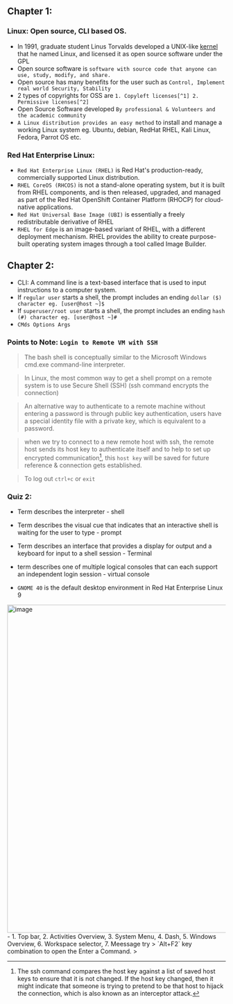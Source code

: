 ## Chapter 1:
### Linux: Open source, CLI based OS.
- In 1991, graduate student Linus Torvalds developed a UNIX-like [kernel](https://www.redhat.com/en/topics/linux/what-is-the-linux-kernel) that he named Linux, and licensed it as open source software under the GPL
- Open source software is `software with source code that anyone can use, study, modify, and share.`
- Open source has many benefits for the user such as `Control, Implement real world Security, Stability`
- 2 types of copyrights for OSS are `1. Copyleft licenses[^1] 2. Permissive licenses[^2]`
- Open Source Software  developed `By professional & Volunteers and the academic community`
- `A Linux distribution provides an easy method` to install and manage a working Linux system eg. Ubuntu, debian, RedHat RHEL, Kali Linux, Fedora, Parrot OS etc.

### Red Hat Enterprise Linux:
- `Red Hat Enterprise Linux (RHEL)` is Red Hat's production-ready, commercially supported Linux distribution. 
- `RHEL CoreOS (RHCOS)` is not a stand-alone operating system, but it is built from RHEL components, and is then released, upgraded, and managed as part of the Red Hat OpenShift Container Platform (RHOCP) for cloud-native applications.
- `Red Hat Universal Base Image (UBI)` is essentially a freely redistributable derivative of RHEL
- `RHEL for Edge` is an image-based variant of RHEL, with a different deployment mechanism. RHEL provides the ability to create purpose-built operating system images through a tool called Image Builder.

## Chapter 2:
- CLI: A command line is a text-based interface that is used to input instructions to a computer system.
- If `regular user` starts a shell, the prompt includes an ending `dollar ($) character eg. [user@host ~]$`
- If `superuser/root user` starts a shell, the prompt includes an ending `hash (#) character eg. [user@host ~]#`
- `CMds Options Args`

### Points to Note: `Login to Remote VM with SSH`
> The bash shell is conceptually similar to the Microsoft Windows cmd.exe command-line interpreter.

> In Linux, the most common way to get a shell prompt on a remote system is to use Secure Shell (SSH) (ssh command encrypts the connection)

> An alternative way to authenticate to a remote machine without entering a password is through public key authentication, users have a special identity file with a private key, which is equivalent to a password. 

> when we try to connect to a new remote host with ssh, the remote host sends its host key to authenticate itself and to help to set up encrypted communication[^3], this `host key` will be saved for future reference & connection gets established.

> To log out `ctrl+c` or `exit`

### Quiz 2:
- Term describes the interpreter - shell
- Term describes the visual cue that indicates that an interactive shell is waiting for the user to type - prompt
- Term describes an interface that provides a display for output and a keyboard for input to a shell session - Terminal
- term describes one of multiple logical consoles that can each support an independent login session - virtual console

- `GNOME 40` is the default desktop environment in Red Hat Enterprise Linux 9
<img width="756" alt="image" src="https://user-images.githubusercontent.com/40174034/236505951-184a384f-75bd-41de-a6e3-912289c61496.png">
- 1. Top bar, 2. Activities Overview, 3. System Menu, 4. Dash, 5. Windows Overview, 6. Workspace selector, 7. Meessage try
> `Alt+F2` key combination to open the Enter a Command.
> 




































[^1]: Copyleft, or "share-alike" licenses, require that anyone who distributes the source code, with or without changes, must pass along the freedom for others to also copy, change, and distribute the code. Common copyleft licenses include the GNU General Public License (GPL) and the Lesser GNU Public License (LGPL).

[^2]: Permissive licenses maximize the reusability of source code. You can use the source for any purpose if the copyright and license statements are preserved, including reusing code under more restrictive or proprietary licenses. Examples of permissive licenses include the MIT/X11 license, the Simplified BSD license, and the Apache Software License 2.0

[^3]: The ssh command compares the host key against a list of saved host keys to ensure that it is not changed. If the host key changed, then it might indicate that someone is trying to pretend to be that host to hijack the connection, which is also known as an interceptor attack.

